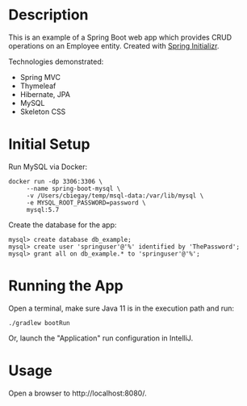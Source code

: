 # Description
This is an example of a Spring Boot web app which provides CRUD operations on an Employee entity.
Created with [Spring Initializr](https://start.spring.io/).

Technologies demonstrated:

* Spring MVC
* Thymeleaf
* Hibernate, JPA
* MySQL
* Skeleton CSS

# Initial Setup
Run MySQL via Docker:
```
docker run -dp 3306:3306 \
     --name spring-boot-mysql \
     -v /Users/cbiegay/temp/msql-data:/var/lib/mysql \
     -e MYSQL_ROOT_PASSWORD=password \
     mysql:5.7
```

Create the database for the app:
```
mysql> create database db_example;
mysql> create user 'springuser'@'%' identified by 'ThePassword';
mysql> grant all on db_example.* to 'springuser'@'%';
```

# Running the App
Open a terminal, make sure Java 11 is in the execution path and run:
```
./gradlew bootRun
```
Or, launch the "Application" run configuration in IntelliJ.

# Usage
Open a browser to http://localhost:8080/.
